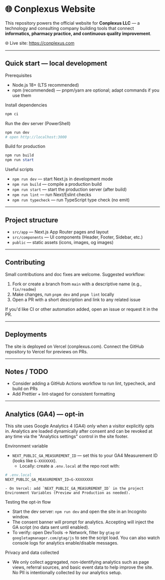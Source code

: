 # 🌐 Conplexus Website

This repository powers the official website for **Conplexus LLC** —
a technology and consulting company building tools that connect
**informatics, pharmacy practice, and continuous quality improvement**.

🌐 Live site: https://conplexus.com

---

## Quick start — local development

Prerequisites

- Node.js 18+ (LTS recommended)
- npm (recommended) — pnpm/yarn are optional; adapt commands if you use them

Install dependencies

```powershell
npm ci
```

Run the dev server (PowerShell)

```powershell
npm run dev
# open http://localhost:3000
```

Build for production

```powershell
npm run build
npm run start
```

Useful scripts

- `npm run dev` — start Next.js in development mode
- `npm run build` — compile a production build
- `npm run start` — start the production server (after build)
- `npm run lint` — run Next/Eslint checks
- `npm run typecheck` — run TypeScript type check (no emit)

---

## Project structure

- `src/app` — Next.js App Router pages and layout
- `src/components` — UI components (Header, Footer, Sidebar, etc.)
- `public` — static assets (icons, images, og images)

---

## Contributing

Small contributions and doc fixes are welcome. Suggested workflow:

1. Fork or create a branch from `main` with a descriptive name (e.g., `fix/readme`)
2. Make changes, run `pnpm dev` and `pnpm lint` locally
3. Open a PR with a short description and link to any related issue

If you'd like CI or other automation added, open an issue or request it in the PR.

---

## Deployments

The site is deployed on Vercel (conplexus.com). Connect the GitHub repository to Vercel for previews on PRs.

---

## Notes / TODO

- Consider adding a GitHub Actions workflow to run lint, typecheck, and build on PRs
- Add Prettier + lint-staged for consistent formatting

---

## Analytics (GA4) — opt-in

This site uses Google Analytics 4 (GA4) only when a visitor explicitly opts in. Analytics are
loaded dynamically after consent and can be revoked at any time via the "Analytics settings"
control in the site footer.

Environment variable

- `NEXT_PUBLIC_GA_MEASUREMENT_ID` — set this to your GA4 Measurement ID (looks like `G-XXXXXXX`).
  - Locally: create a `.env.local` at the repo root with:

```powershell
# .env.local
NEXT_PUBLIC_GA_MEASUREMENT_ID=G-XXXXXXXX
```

    - On Vercel: add `NEXT_PUBLIC_GA_MEASUREMENT_ID` in the project Environment Variables (Preview and Production as needed).

Testing the opt-in flow

- Start the dev server: `npm run dev` and open the site in an Incognito window.
- The consent banner will prompt for analytics. Accepting will inject the GA script (no data sent until enabled).
- To verify: open DevTools → Network, filter by `gtag` or `googletagmanager.com/gtag/js` to see the script load. You can also watch console logs for analytics enable/disable messages.

Privacy and data collected

- We only collect aggregated, non-identifying analytics such as page views, referral sources, and basic event data to help improve the site. No PII is intentionally collected by our analytics setup.
